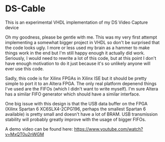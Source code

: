# DS-Cable
This is an experimental VHDL implementation of my DS Video Capture device

Oh my goodness, please be gentle with me. This was my very first attempt implementing a somewhat bigger project in VHDL so don't be surprised that the code looks ugly.
I more or less used my brain as a hammer to make things work in the end but I'm still happy enough it actually did work. Seriously, I would need to rewrite a lot of this code, but at this point I don't have enough motivation to do it just because it's so unlikely anyone will ever use this code.

Sadly, this code is for Xilinx FPGAs in Xilinx ISE but it should be pretty simple to port it to an Altera FPGA. The only real platform depenend things I've used are the FIFOs (which I didn't want to write myself).
I'm sure Altera has a similar FIFO generator which should have a similar interface.

One big issue with this design is that the USB data buffer on the FPGA (Xilinx Spartan 6 XC6SLX4-2CPG196, perhaps the smallest Spartan 6 available) is pretty small and doesn't have a lot of BRAM.
USB transmission stability will probably greatly improve with the usage of bigger FIFOs.

A demo video can be found here:
https://www.youtube.com/watch?v=MxQT0u2nWGM

